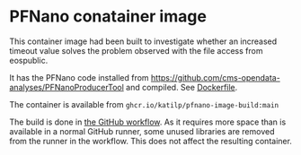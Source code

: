 # PFNano conatainer image

This container image had been built to investigate whether an increased timeout value solves the problem observed with the file access from eospublic.

It has the PFNano code installed from https://github.com/cms-opendata-analyses/PFNanoProducerTool and compiled. See [Dockerfile](Dockerfile).

The container is available from `ghcr.io/katilp/pfnano-image-build:main`

The build is done in [the GitHub workflow](.github/workflows/docker-publish.yml). As it requires more space than is available in a normal GitHub runner, some unused libraries are removed from the runner in the workflow. This does not affect the resulting container.
